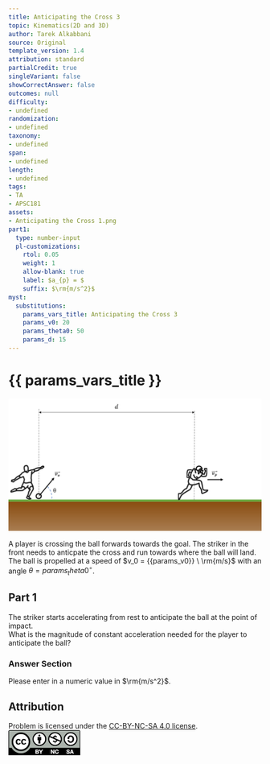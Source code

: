 ```yaml
---
title: Anticipating the Cross 3
topic: Kinematics(2D and 3D)
author: Tarek Alkabbani
source: Original
template_version: 1.4
attribution: standard
partialCredit: true
singleVariant: false
showCorrectAnswer: false
outcomes: null
difficulty:
- undefined
randomization:
- undefined
taxonomy:
- undefined
span:
- undefined
length:
- undefined
tags:
- TA
- APSC181
assets:
- Anticipating the Cross 1.png
part1:
  type: number-input
  pl-customizations:
    rtol: 0.05
    weight: 1
    allow-blank: true
    label: $a_{p} = $
    suffix: $\rm{m/s^2}$
myst:
  substitutions:
    params_vars_title: Anticipating the Cross 3
    params_v0: 20
    params_theta0: 50
    params_d: 15
---
```

# {{ params_vars_title }}
<img src="Anticipating the Cross 1.png" width=800>

A player is crossing the ball forwards towards the goal. The striker in the front needs to anticpate the cross and run towards where the ball will land. The ball is propelled at a speed of $v_0 = {{params_v0}} \ \rm{m/s}$ with an angle $\theta  = {{params_theta0}}^{\circ}$.

## Part 1

The striker starts accelerating from rest to anticipate the ball at the point of impact. <br>
What is the magnitude of constant acceleration needed for the player to anticipate the ball?

### Answer Section

Please enter in a numeric value in $\rm{m/s^2}$.

## Attribution

Problem is licensed under the [CC-BY-NC-SA 4.0 license](https://creativecommons.org/licenses/by-nc-sa/4.0/).<br> ![The Creative Commons 4.0 license requiring attribution-BY, non-commercial-NC, and share-alike-SA license.](https://raw.githubusercontent.com/firasm/bits/master/by-nc-sa.png)